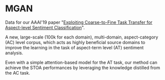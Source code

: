 # MGAN

Data for our AAAI'19 paper "[Exploiting Coarse-to-Fine Task Transfer for Aspect-level Sentiment Classification](https://arxiv.org/abs/1811.10999)".


A new, large-scale (100k for each domain), multi-domain, aspect-category (AC) level corpus, which acts as highly beneficial source domains to improve the learning in the task of aspect-term level (AT) sentiment analysis.

Even with a simple attention-based model for the AT task, our method can achieve the STOA performances by leveraging the knowledge distilled from the AC task.

